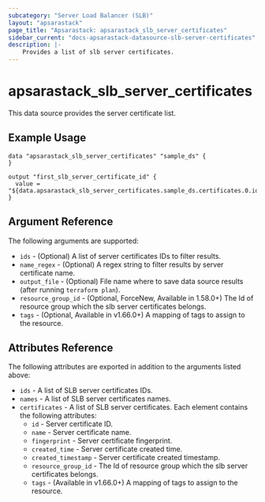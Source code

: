 ```yaml
---
subcategory: "Server Load Balancer (SLB)"
layout: "apsarastack"
page_title: "Apsarastack: apsarastack_slb_server_certificates"
sidebar_current: "docs-apsarastack-datasource-slb-server-certificates"
description: |-
    Provides a list of slb server certificates.
---
```

# apsarastack\_slb_server_certificates

This data source provides the server certificate list.

## Example Usage

```
data "apsarastack_slb_server_certificates" "sample_ds" {
}

output "first_slb_server_certificate_id" {
  value = "${data.apsarastack_slb_server_certificates.sample_ds.certificates.0.id}"
}
```

## Argument Reference

The following arguments are supported:

* `ids` - (Optional) A list of server certificates IDs to filter results.
* `name_regex` - (Optional) A regex string to filter results by server certificate name.
* `output_file` - (Optional) File name where to save data source results (after running `terraform plan`).
* `resource_group_id` - (Optional, ForceNew, Available in 1.58.0+) The Id of resource group which the slb server certificates belongs.
* `tags` - (Optional, Available in v1.66.0+) A mapping of tags to assign to the resource.
## Attributes Reference

The following attributes are exported in addition to the arguments listed above:

* `ids` - A list of SLB server certificates IDs.
* `names` - A list of SLB server certificates names.
* `certificates` - A list of SLB server certificates. Each element contains the following attributes:
  * `id` - Server certificate ID.
  * `name` - Server certificate name.
  * `fingerprint` - Server certificate fingerprint.
  * `created_time` - Server certificate created time.
  * `created_timestamp` - Server certificate created timestamp.
  * `resource_group_id` - The Id of resource group which the slb server certificates belongs.
  * `tags` - (Available in v1.66.0+) A mapping of tags to assign to the resource.